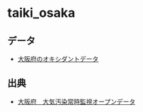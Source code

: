 # taiki_osaka

## データ

- [大阪府のオキシダントデータ](https://github.com/code4fukui/taiki_osaka/blob/main/data2/OX.csv)

## 出典

- [大阪府　大気汚染常時監視オープンデータ](https://taiki.kankyo.pref.osaka.jp/taikikanshi/)
